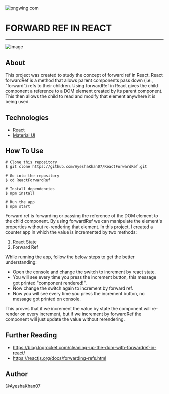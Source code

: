 ![pngwing com](https://user-images.githubusercontent.com/41265756/147820719-14187d43-5d31-457c-8deb-7b14ff6b0a4e.png)
# FORWARD REF IN REACT
<hr>

![image](https://user-images.githubusercontent.com/41265756/169702968-857005ae-c846-40f3-b12f-59829f43d77f.png)

## About
This project was created to study the concept of forward ref in React. React forwardRef is a method that allows parent components pass down (i.e., “forward”) refs to their children. Using forwardRef in React gives the child component a reference to a DOM element created by its parent component. This then allows the child to read and modify that element anywhere it is being used.

## Technologies
- [React](https://reactjs.org/)
- [Material UI](https://mui.com/)

## How To Use
```
# Clone this repository
$ git clone https://github.com/AyeshaKhan07/ReactForwardRef.git

# Go into the repository
$ cd ReactForwardRef

# Install dependencies
$ npm install

# Run the app
$ npm start
```

Forward ref is forwarding or passing the reference of the DOM element to the child component. By using forwardRef we can manipulate the element's properties without re-rendering that element. In this project, I created a counter app in which the value is incremented by two methods:
1. React State
2. Forward Ref 

While running the app, follow the below steps to get the better understanding: 

- Open the console and change the switch to increment by react state. 
- You will see every time you press the increment button, this message got printed "component rendered!".
- Now change the switch again to increment by forward ref.
- Now you will see every time you press the increment button, no message got printed on console.

This proves that if we increment the value by state the component will re-render on every increment, but if we increment by forwardRef the component will just update the value without rerendering. 

## Further Reading
- https://blog.logrocket.com/cleaning-up-the-dom-with-forwardref-in-react/
- https://reactjs.org/docs/forwarding-refs.html

## Author
@AyeshaKhan07
